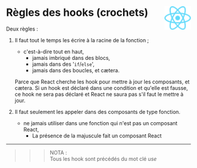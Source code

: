 # **Règles des hooks (crochets)**<a href="../"><img align="right" src="../../src/images/React-icon.svg" alt="React" height="64px"></a>

Deux règles :
1. Il faut tout le temps les écrire à la racine de la fonction ;
    * c'est-à-dire tout en haut,  
        * jamais imbriqué dans des blocs,  
        * jamais dans des '`if`/`else`',
        * jamais dans des boucles, et cætera.  
          
   Parce que React cherche les hook pour mettre à jour les composants, et cætera.
   Si un hook est déclaré dans une condition et qu'elle est fausse, ce hook ne sera pas déclaré et React ne saura pas s'il faut le mettre à jour.  
2. Il faut seulement les appeler dans des composants de type fonction.
    * ne jamais utiliser dans une fonction qui n'est pas un composant React,  
        * La présence de la majuscule fait un composant React  

___
>>>NOTA :  
Tous les hook sont précédés du mot clé *use*